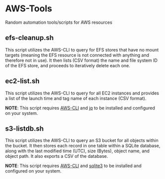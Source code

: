 # AWS-Tools
Random automation tools/scripts for AWS resources

## efs-cleanup.sh
This script utilizes the AWS-CLI to query for EFS stores that have no mount targets (meaning the EFS resource is not connected with anything and therefore not in use). It then lists (CSV format) the name and file system ID of the EFS store, and proceeds to iteratively delete each one.

## ec2-list.sh
This script utilizes the AWS-CLI to query for all EC2 instances and provides a list of the launch time and tag name of each instance (CSV format).

**NOTE**: This script requires [AWS-CLI](https://aws.amazon.com/cli/) and [jq](https://stedolan.github.io/jq/download/) to be installed and configured on your system.

## s3-listdb.sh
This script utilizes the AWS-CLI to query an S3 bucket for all objects within the bucket. It then stores each record in one table within a SQLite database, along with the last modified time (UTC), size (Bytes), object name, and object path. It also exports a CSV of the database.

**NOTE**: This script requires [AWS-CLI](https://aws.amazon.com/cli/) and [sqlite3](https://www.sqlite.org/cli.html#getting_started) to be installed and configured on your system.

